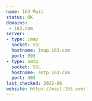 ```yaml
---
name: 163 Mail
status: OK
domains:
 - 163.com
server:
- type: imap
  socket: SSL
  hostname: imap.163.com
  port: 993
- type: smtp
  socket: SSL
  hostname: smtp.163.com
  port: 465
last_checked: 2022-06
website: https://mail.163.com/
---
```

